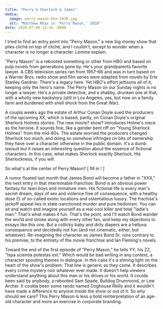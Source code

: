 ```yaml
---
title: "Perry & Sherlock & James"
media:
  image: perry-mason-hbo-2020.jpg
  alt: "Matthew Rhys in 'Perry Mason,' 2020"
date: 2020-07-08 12:34 -0800
---
```

I tried to find an entry point into "Perry Mason," a new big money show that piles cliché on top of cliché, and I couldn't, except to wonder when a character is no longer a character. Lemme explain.

"Perry Mason" is a rebooted something or other from HBO and based on pulp novels from generations gone by. He's your grandparents favorite lawyer. A CBS television series ran from 1957&ndash;66 and was in turn based on a Warner Bros. radio show and film series were adapted from novels by Erle Stanley Gardner. There's a legacy here. Yet HBO's effort jettisons all of it, keeping only the hero's name. The Perry Mason on our Sunday nights is no longer a lawyer. He's a private detective, and a shabby, drunken one at that, with a wholly new backstory (still in Los Angeles, yes, but now on a family farm and burdened with shell shock from the Great War).

<!--more-->

A coupla weeks ago the estate of Arthur Conan Doyle sued the producers of the upcoming XX, which is based, partly, on Conan Doyle's original Sherlock Holmes stories. The new movie? show? introduces Holme's niece as the heroine. It sounds fine, like a gender bent riff on "Young Sherlock Holmes" from the mid-80s. The estate worried the producers changed Sherlock too much, and doing so somehow infringes on bits of ownership they have over a character otherwise in the public domain. It's a dumb lawsuit but it raises an interesting question about the essence of fictional characters. In this case, what makes Sherlock exactly Sherlock. His Sherlockness, if you will.

So what's at the center of Perry Mason? [ fill in ! ]

A rumor floated last month that James Bond will become a father in "XXX," the next entry in that interminable franchise. Bond is an obvious power fantasy for teen boys and immature men. His fictional life is every man's secret dream, days of sex and violence free of consequence, with a healthy dose (!) of so-called exotic locations and ostentatious luxury. The frachise's jackoff appeal lies in state-sanctioned murder and pure hedonism. You can sit and watch and imagine yourself as a real cool killer and total "ladie's man." That's what makes it fun. That's the point, and I'll watch Bond wander the world and stroke along with every other fan, and keep my objections to essays like this one. But a collicky baby and dirty diapers are a helluva consequence and decidedly not fun (and not cinematic, either, but whatever). Re-imagining the character as James Bond Sr. runs contrary to his premise, to the entirety of the movie franchise and Ian Fleming's novels.

Toward the end of the first episode of "Perry Mason," he tells YY, his ZZ, "Ispa scientia potestas est." Which would be bad writing in any context, a character spouting themes in dialogue. In this case it's a shining light on the heart of the show's problem: That line is generic as they come. It describes every crime mystery noir whatever ever made. It doesn't help viewers understand anything about this man or his drives or his world. It coulda been said by anybody, a rebooted Sam Spade, Bulldog Drummond, or Lew Archer. It coulda been some rando named Doghouse Reilly and it wouldn't have made a difference to anyone inside the show or out of it. So why should we care? This Perry Mason is less a bold  reinterpretation of an age-old character and more an exercise in corporate branding.
